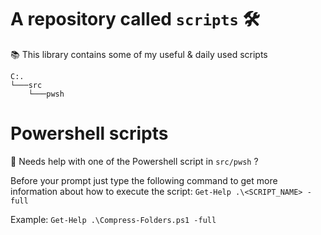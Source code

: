 # A repository called `scripts` 🛠 

📚 This library contains some of my useful &amp; daily used scripts

````
C:.
└───src
    └───pwsh
````

# Powershell scripts

🤔 Needs help with one of the Powershell script in `src/pwsh` ?

Before your prompt just type the following command to get more information about how to execute the script: `Get-Help .\<SCRIPT_NAME> -full`

Example: `Get-Help .\Compress-Folders.ps1 -full`
